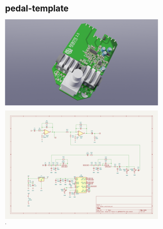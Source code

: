 # pedal-template
![image info](./outputs/rebote-smd-3D_blender_top.png)

![image schematic](outputs/rebote-smd-schematic_1.0.4.svg).
